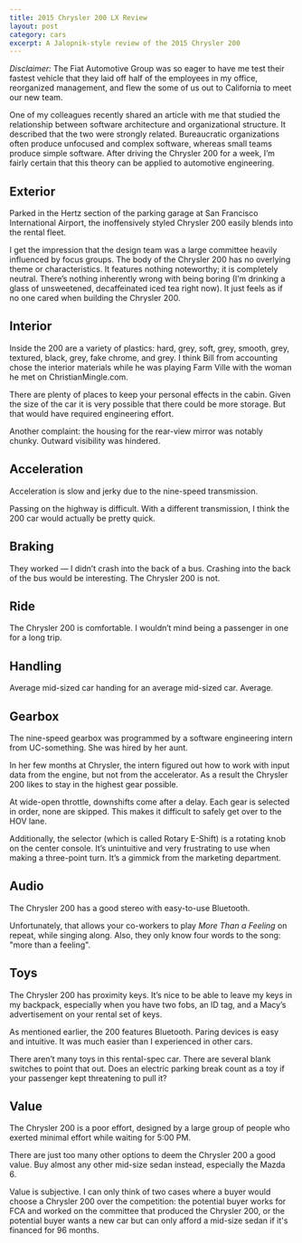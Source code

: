 ```yaml
---
title: 2015 Chrysler 200 LX Review
layout: post
category: cars
excerpt: A Jalopnik-style review of the 2015 Chrysler 200
---
```


*Disclaimer:* The Fiat Automotive Group was so eager to have me test their
fastest vehicle that they laid off half of the employees in my office,
reorganized management, and flew the some of us out to California to meet our
new team.

One of my colleagues recently shared an article with me that studied the
relationship between software architecture and organizational structure. It
described that the two were strongly related. Bureaucratic organizations often
produce unfocused and complex software, whereas small teams produce simple
software. After driving the Chrysler 200 for a week, I’m fairly certain that
this theory can be applied to automotive engineering.

## Exterior

Parked in the Hertz section of the parking garage at San Francisco
International Airport, the inoffensively styled Chrysler 200 easily
blends into the rental fleet.

I get the impression that the design team was a large committee heavily
influenced by focus groups. The body of the Chrysler 200 has no overlying theme
or characteristics. It features nothing noteworthy; it is completely neutral.
There’s nothing inherently wrong with being boring (I’m drinking a glass of
unsweetened, decaffeinated iced tea right now).  It just feels as if no one
cared when building the Chrysler 200.

## Interior

Inside the 200 are a variety of plastics: hard, grey, soft, grey, smooth, grey,
textured, black, grey, fake chrome, and grey. I think Bill from accounting chose the
interior materials while he was playing Farm Ville with the woman he
met on ChristianMingle.com.

There are plenty of places to keep your personal effects in the
cabin. Given the size of the car it is very possible that there could
be more storage. But that would have required engineering effort.

Another complaint: the housing for the rear-view mirror was notably
chunky. Outward visibility was hindered.

## Acceleration

Acceleration is slow and jerky due to the nine-speed transmission.

Passing on the highway is difficult. With a different transmission, I think the 200
car would actually be pretty quick.

## Braking

They worked — I didn’t crash into the back of a bus. Crashing into the
back of the bus would be interesting. The Chrysler 200 is not.

## Ride

The Chrysler 200 is comfortable. I wouldn’t mind being a passenger in one for a
long trip.

## Handling

Average mid-sized car handing for an average mid-sized car. Average.

## Gearbox

The nine-speed gearbox was programmed by a software engineering intern
from UC-something.  She was hired by her aunt.

In her few months at Chrysler, the intern figured out how to work with input
data from the engine, but not from the accelerator. As a result the Chrysler 200
likes to stay in the highest gear possible.

At wide-open throttle, downshifts come after a delay. Each gear is
selected in order, none are skipped. This makes it difficult to safely
get over to the HOV lane.

Additionally, the selector (which is called Rotary E-Shift) is a
rotating knob on the center console. It’s unintuitive and very
frustrating to use when making a three-point turn. It’s a gimmick from
the marketing department.

## Audio

The Chrysler 200 has a good stereo with easy-to-use Bluetooth.

Unfortunately, that allows your co-workers to play *More Than a Feeling*
on repeat, while singing along. Also, they only know four words to the
song: "more than a feeling".

## Toys

The Chrysler 200 has proximity keys. It’s nice to be able to leave my
keys in my backpack, especially when you have two fobs, an ID tag, and
a Macy’s advertisement on your rental set of keys.

As mentioned earlier, the 200 features Bluetooth. Paring devices is
easy and intuitive.  It was much easier than I experienced in other
cars.

There aren’t many toys in this rental-spec car. There are several
blank switches to point that out.  Does an electric parking break
count as a toy if your passenger kept threatening to pull it?

## Value

The Chrysler 200 is a poor effort, designed by a large group of people who exerted minimal effort while waiting for 5:00 PM.

There are just too many other options to deem the Chrysler 200 a good value. Buy
almost any other mid-size sedan instead, especially the Mazda 6.

Value is subjective. I can only think of two cases where a buyer would choose a
Chrysler 200 over the competition: the potential buyer works for FCA and worked
on the committee that produced the Chrysler 200, or the potential buyer wants a
new car but can only afford a mid-size sedan if it's financed for 96 months.
